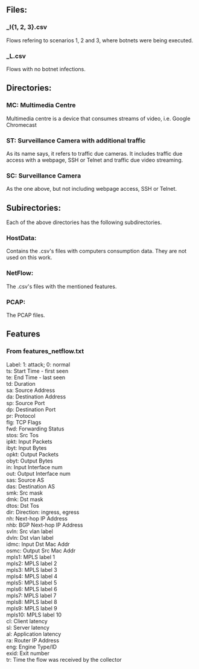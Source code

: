 
## Files:

### \_I{1, 2, 3}.csv

Flows refering to scenarios 1, 2 and 3, where botnets were being executed.

### \_L.csv

Flows with no botnet infections.


## Directories:

### MC: Multimedia Centre

Multimedia centre is a device that consumes streams of video, i.e. Google Chromecast

### ST: Surveillance Camera with additional traffic

As its name says, it refers to traffic due cameras. It includes traffic due access with a webpage, SSH or Telnet and traffic due video streaming.

### SC: Surveillance Camera

As the one above, but not including webpage access, SSH or Telnet.

## Subirectories:

Each of the above directories has the following subdirectories.

### HostData: 
Contains the .csv's files with computers consumption data. They are not used on this work.

### NetFlow: 
The .csv's files with the mentioned features.

### PCAP:
 The PCAP files.

## Features

### From features_netflow.txt
  	
Label:    1: attack; 0: normal  	
ts:       Start Time - first seen  	
te:       End Time - last seen  	
td:       Duration  	
sa:       Source Address  	
da:       Destination Address  	
sp:       Source Port  	
dp:       Destination Port  	
pr:       Protocol  	
flg:      TCP Flags  	
fwd:      Forwarding Status  	
stos:     Src Tos  	
ipkt:     Input Packets  	
ibyt:     Input Bytes  	
opkt:     Output Packets  	
obyt:     Output Bytes  	
in:       Input Interface num  	
out:      Output Interface num  	
sas:      Source AS  	
das:      Destination AS  	
smk:      Src mask  	
dmk:      Dst mask  	
dtos:     Dst Tos  	
dir:      Direction: ingress, egress  	
nh:       Next-hop IP Address  	
nhb:      BGP Next-hop IP Address  	
svln:     Src vlan label  	
dvln:     Dst vlan label  	
idmc:     Input Dst Mac Addr  	
osmc:     Output Src Mac Addr  	
mpls1:    MPLS label 1  	
mpls2:    MPLS label 2  	
mpls3:    MPLS label 3  	
mpls4:    MPLS label 4  	
mpls5:    MPLS label 5  	
mpls6:    MPLS label 6  	
mpls7:    MPLS label 7  	
mpls8:    MPLS label 8  	
mpls9:    MPLS label 9  	
mpls10:   MPLS label 10  	
cl:       Client latency  	
sl:       Server latency  	
al:       Application latency  	
ra:       Router IP Address  	
eng:      Engine Type/ID  	
exid:     Exit number  	
tr:       Time the flow was received by the collector    	
